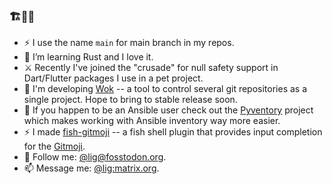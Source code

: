 ### 🏗️🚢🏃

- ⚡ I use the name `main` for main branch in my repos.
- 🌱 I’m learning Rust and I love it.
- ⚔️ Recently I've joined the "crusade" for null safety support in Dart/Flutter packages I use in a pet project. 
- 🔭 I'm developing [Wok](https://github.com/lig/wok) -- a tool to control several git repositories as a single project. Hope to bring to stable release soon.
- 🔭 If you happen to be an Ansible user check out the [Pyventory](https://github.com/lig/pyventory) project which makes working with Ansible inventory way more easier.
- ⚡ I made [fish-gitmoji](https://github.com/lig/fish-gitmoji) -- a fish shell plugin that provides input completion for the [Gitmoji](https://gitmoji.carloscuesta.me/).
- 💬 Follow me: [@lig@fosstodon.org](https://fosstodon.org/@lig).
- 📫 Message me: [@lig:matrix.org](https://matrix.to/#/@lig:matrix.org).

<!--
**lig/lig** is a ✨ _special_ ✨ repository because its `README.md` (this file) appears on your GitHub profile.

Here are some ideas to get you started:

- 🔭 I’m currently working on ...
- 🌱 I’m currently learning ...
- 👯 I’m looking to collaborate on ...
- 🤔 I’m looking for help with ...
- 💬 Ask me about ...
- 📫 How to reach me: ...
- 😄 Pronouns: ...
- ⚡ Fun fact: ...
-->
